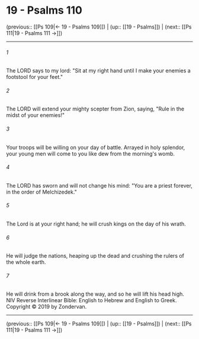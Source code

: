 # 19 - Psalms 110

(previous:: [[Ps 109|← 19 - Psalms 109]]) | (up:: [[19 - Psalms]]) | (next:: [[Ps 111|19 - Psalms 111 →]])

***


###### 1 
The LORD says to my lord: "Sit at my right hand until I make your enemies a footstool for your feet." 

###### 2 
The LORD will extend your mighty scepter from Zion, saying, "Rule in the midst of your enemies!" 

###### 3 
Your troops will be willing on your day of battle. Arrayed in holy splendor, your young men will come to you like dew from the morning's womb. 

###### 4 
The LORD has sworn and will not change his mind: "You are a priest forever, in the order of Melchizedek." 

###### 5 
The Lord is at your right hand; he will crush kings on the day of his wrath. 

###### 6 
He will judge the nations, heaping up the dead and crushing the rulers of the whole earth. 

###### 7 
He will drink from a brook along the way, and so he will lift his head high. NIV Reverse Interlinear Bible: English to Hebrew and English to Greek. Copyright © 2019 by Zondervan.

***

(previous:: [[Ps 109|← 19 - Psalms 109]]) | (up:: [[19 - Psalms]]) | (next:: [[Ps 111|19 - Psalms 111 →]])
